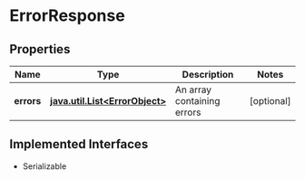 

# ErrorResponse


## Properties

Name | Type | Description | Notes
------------ | ------------- | ------------- | -------------
**errors** | [**java.util.List&lt;ErrorObject&gt;**](ErrorObject.md) | An array containing errors |  [optional]


## Implemented Interfaces

* Serializable


